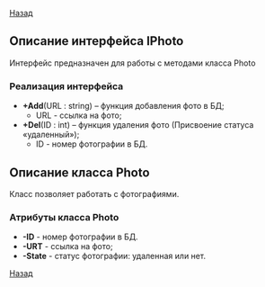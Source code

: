 [Назад](./API.md)

## Описание интерфейса IPhoto

Интерфейс предназначен для работы с методами класса Photo

### Реализация интерфейса

+ **+Add**(URL : string) – функция добавления фото в БД;
	* URL - ссылка на фото;
+ **+Del**(ID : int) – функция удаления фото (Присвоение статуса «удаленный»);
	* ID - номер фотографии в БД.

## Описание класса Photo

Класс позволяет работать с фотографиями.

### Атрибуты класса Photo
* **-ID** - номер фотографии в БД.
* **-URT** - ссылка на фото;
* **-State** - статус фотографии: удаленная или нет.

[Назад](./API.md)